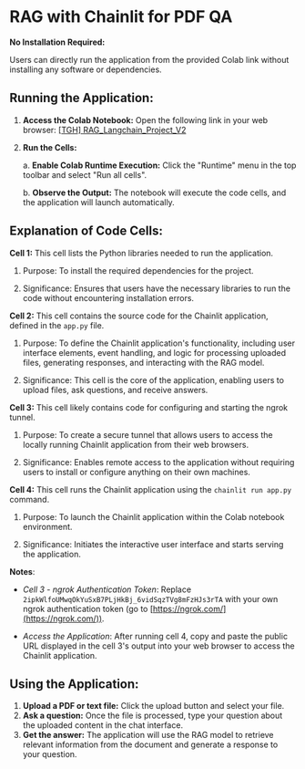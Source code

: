 # RAG with Chainlit for PDF QA

**No Installation Required:**

Users can directly run the application from the provided Colab link without installing any software or dependencies.

## Running the Application:

1. **Access the Colab Notebook:** Open the following link in your web browser: [[TGH] RAG_Langchain_Project_V2](https://colab.research.google.com/drive/1lNhhk5paglaivOQ-IAShkBynYkGkZlKN#scrollTo=kjQzxAYT4ZFh)

2. **Run the Cells:**

   a. **Enable Colab Runtime Execution:** Click the "Runtime" menu in the top toolbar and select "Run all cells".

   b. **Observe the Output:** The notebook will execute the code cells, and the application will launch automatically.



## Explanation of Code Cells:

**Cell 1:** This cell lists the Python libraries needed to run the application.

1. Purpose: To install the required dependencies for the project.

2. Significance: Ensures that users have the necessary libraries to run the code without encountering installation errors.

**Cell 2:** This cell contains the source code for the Chainlit application, defined in the `app.py` file.

1. Purpose: To define the Chainlit application's functionality, including user interface elements, event handling, and logic for processing uploaded files, generating responses, and interacting with the RAG model.

2. Significance: This cell is the core of the application, enabling users to upload files, ask questions, and receive answers.

**Cell 3:** This cell likely contains code for configuring and starting the ngrok tunnel.

1. Purpose: To create a secure tunnel that allows users to access the locally running Chainlit application from their web browsers.

2. Significance: Enables remote access to the application without requiring users to install or configure anything on their own machines.

**Cell 4:** This cell runs the Chainlit application using the `chainlit run app.py` command.

1. Purpose: To launch the Chainlit application within the Colab notebook environment.

3. Significance: Initiates the interactive user interface and starts serving the application.

**Notes**:
- _Cell 3 - ngrok Authentication Token_: Replace `2ipkWlfoUMwqOkYuSxB7PLjHkBj_6vidSqzTVg8mFzHJs3rTA` with your own ngrok authentication token (go to [https://ngrok.com/](https://ngrok.com/)).

- _Access the Application_: After running cell 4, copy and paste the public URL displayed in the cell 3's output into your web browser to access the Chainlit application.

## Using the Application:

1. **Upload a PDF or text file:** Click the upload button and select your file.
2. **Ask a question:** Once the file is processed, type your question about the uploaded content in the chat interface.
3. **Get the answer:** The application will use the RAG model to retrieve relevant information from the document and generate a response to your question.
